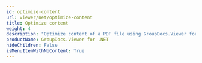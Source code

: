 ```yaml
---
id: optimize-content
url: viewer/net/optimize-content
title: Optimize content
weight: 4
description: "Optimize content of a PDF file using GroupDocs.Viewer for .NET (C#)"
productName: GroupDocs.Viewer for .NET
hideChildren: False
isMenuItemWithNoContent: True
---
```


